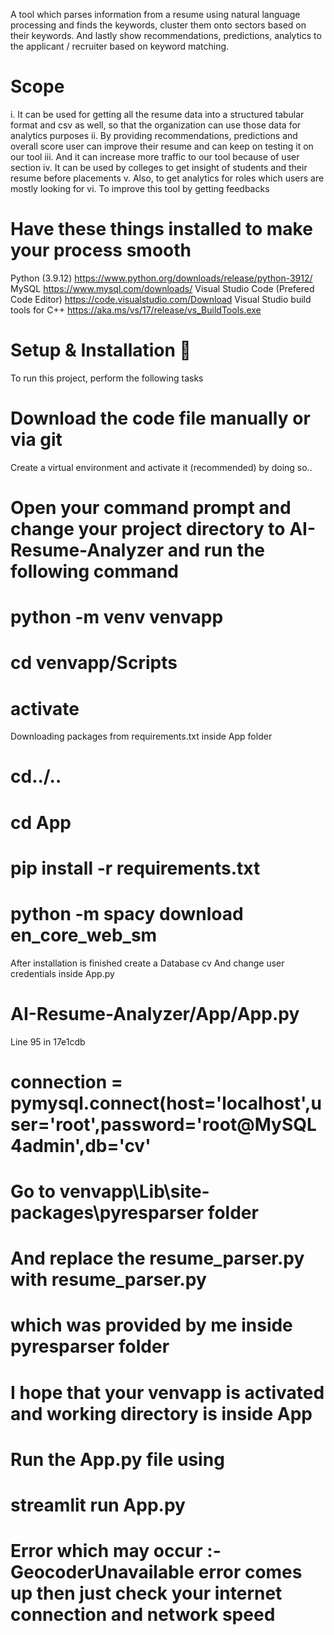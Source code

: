 A tool which parses information from a resume using natural language processing and finds the keywords, cluster them onto sectors based on their keywords. And lastly show recommendations, predictions, analytics to the applicant / recruiter based on keyword matching.
# Scope 
i. It can be used for getting all the resume data into a structured tabular format and csv as well, so that the organization can use those data for analytics purposes
ii. By providing recommendations, predictions and overall score user can improve their resume and can keep on testing it on our tool
iii. And it can increase more traffic to our tool because of user section
iv. It can be used by colleges to get insight of students and their resume before placements
v. Also, to get analytics for roles which users are mostly looking for
vi. To improve this tool by getting feedbacks

# Have these things installed to make your process smooth
Python (3.9.12) https://www.python.org/downloads/release/python-3912/
MySQL https://www.mysql.com/downloads/
Visual Studio Code (Prefered Code Editor) https://code.visualstudio.com/Download
Visual Studio build tools for C++ https://aka.ms/vs/17/release/vs_BuildTools.exe

# Setup & Installation 👀
To run this project, perform the following tasks 
# Download the code file manually or via git
Create a virtual environment and activate it (recommended) by doing so..
# Open your command prompt and change your project directory to AI-Resume-Analyzer and run the following command
# python -m venv venvapp
# cd venvapp/Scripts
# activate
Downloading packages from requirements.txt inside App folder
# cd../..
# cd App
# pip install -r requirements.txt
# python -m spacy download en_core_web_sm
After installation is finished create a Database cv
And change user credentials inside App.py
# AI-Resume-Analyzer/App/App.py
Line 95 in 17e1cdb
# connection = pymysql.connect(host='localhost',user='root',password='root@MySQL4admin',db='cv'
# Go to venvapp\Lib\site-packages\pyresparser folder
# And replace the resume_parser.py with resume_parser.py
# which was provided by me inside pyresparser folder
# I hope that your venvapp is activated and working directory is inside App
# Run the App.py file using
# streamlit run App.py

# Error which may occur :- GeocoderUnavailable error comes up then just check your internet connection and network speed

